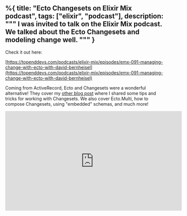%{
  title: "Ecto Changesets on Elixir Mix podcast",
  tags: ["elixir", "podcast"],
  description: """
  I was invited to talk on the Elixir Mix podcast. We talked about the Ecto
  Changesets and modeling change well.
  """
}
---

Check it out here:

[https://topenddevs.com/podcasts/elixir-mix/episodes/emx-091-managing-change-with-ecto-with-david-bernheisel](https://topenddevs.com/podcasts/elixir-mix/episodes/emx-091-managing-change-with-ecto-with-david-bernheisel)

Coming from ActiveRecord, Ecto and Changesets were a wonderful alternative! They
cover my [other blog post](https://bernheisel.com/blog/ecto_changeset_tips/)
where I shared some tips and tricks for working with Changesets. We also cover
Ecto.Multi, how to compose Changesets, using "embedded" schemas, and much more!

<iframe width="560" height="315" src="https://www.youtube-nocookie.com/embed/Zp7CpJqQ6I0" frameborder="0" allow="accelerometer; autoplay; encrypted-media; gyroscope; picture-in-picture" allowfullscreen="true"></iframe>
